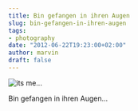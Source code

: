 ```yaml
---
title: Bin gefangen in ihren Augen
slug: bin-gefangen-in-ihren-augen
tags:
- photography
date: "2012-06-22T19:23:00+02:00"
author: marvin
draft: false
---
```

![its me...](/images/7421148052_0c29907421_b.jpg)

Bin gefangen in ihren Augen...
